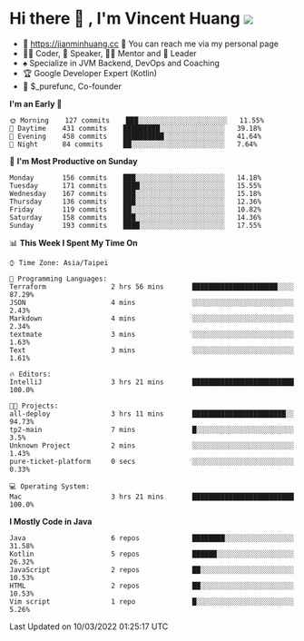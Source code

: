 # Hi there 👋 , I'm Vincent Huang ![](https://komarev.com/ghpvc/?username=Jian-Min-Huang)
- 💎 https://jianminhuang.cc 🙋 You can reach me via my personal page
- 👨‍💻 Coder, 🎤 Speaker, 👨‍🏫 Mentor and 🚀 Leader
- ♠️ Specialize in JVM Backend, DevOps and Coaching
- 🏆 Google Developer Expert (Kotlin)
- 💼 $_purefunc, Co-founder

<!--START_SECTION:waka-->
**I'm an Early 🐤** 

```text
🌞 Morning    127 commits    ███░░░░░░░░░░░░░░░░░░░░░░   11.55% 
🌆 Daytime    431 commits    █████████░░░░░░░░░░░░░░░░   39.18% 
🌃 Evening    458 commits    ██████████░░░░░░░░░░░░░░░   41.64% 
🌙 Night      84 commits     ██░░░░░░░░░░░░░░░░░░░░░░░   7.64%

```
📅 **I'm Most Productive on Sunday** 

```text
Monday       156 commits    ███░░░░░░░░░░░░░░░░░░░░░░   14.18% 
Tuesday      171 commits    ████░░░░░░░░░░░░░░░░░░░░░   15.55% 
Wednesday    167 commits    ███░░░░░░░░░░░░░░░░░░░░░░   15.18% 
Thursday     136 commits    ███░░░░░░░░░░░░░░░░░░░░░░   12.36% 
Friday       119 commits    ██░░░░░░░░░░░░░░░░░░░░░░░   10.82% 
Saturday     158 commits    ███░░░░░░░░░░░░░░░░░░░░░░   14.36% 
Sunday       193 commits    ████░░░░░░░░░░░░░░░░░░░░░   17.55%

```


📊 **This Week I Spent My Time On** 

```text
⌚︎ Time Zone: Asia/Taipei

💬 Programming Languages: 
Terraform                2 hrs 56 mins       █████████████████████░░░░   87.29% 
JSON                     4 mins              ░░░░░░░░░░░░░░░░░░░░░░░░░   2.43% 
Markdown                 4 mins              ░░░░░░░░░░░░░░░░░░░░░░░░░   2.34% 
textmate                 3 mins              ░░░░░░░░░░░░░░░░░░░░░░░░░   1.63% 
Text                     3 mins              ░░░░░░░░░░░░░░░░░░░░░░░░░   1.61%

🔥 Editors: 
IntelliJ                 3 hrs 21 mins       █████████████████████████   100.0%

🐱‍💻 Projects: 
all-deploy               3 hrs 11 mins       ███████████████████████░░   94.73% 
tp2-main                 7 mins              █░░░░░░░░░░░░░░░░░░░░░░░░   3.5% 
Unknown Project          2 mins              ░░░░░░░░░░░░░░░░░░░░░░░░░   1.43% 
pure-ticket-platform     0 secs              ░░░░░░░░░░░░░░░░░░░░░░░░░   0.33%

💻 Operating System: 
Mac                      3 hrs 21 mins       █████████████████████████   100.0%

```

**I Mostly Code in Java** 

```text
Java                     6 repos             ████████░░░░░░░░░░░░░░░░░   31.58% 
Kotlin                   5 repos             ██████░░░░░░░░░░░░░░░░░░░   26.32% 
JavaScript               2 repos             ██░░░░░░░░░░░░░░░░░░░░░░░   10.53% 
HTML                     2 repos             ██░░░░░░░░░░░░░░░░░░░░░░░   10.53% 
Vim script               1 repo              █░░░░░░░░░░░░░░░░░░░░░░░░   5.26%

```



 Last Updated on 10/03/2022 01:25:17 UTC
<!--END_SECTION:waka-->
